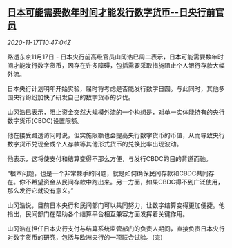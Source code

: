 <!--1605612197000-->
[日本可能需要数年时间才能发行数字货币--日央行前官员](https://cn.reuters.com/article/boj-digital-currency-1117-tues-idCNKBS27X14E)
------

<div><i>2020-11-17T10:47:04Z</i></div><p>路透东京11月17日 - 日本央行前高级官员山冈浩巳周二表示，日本可能需要数年时间才能发行数字货币，因存在许多障碍，包括需要采取措施阻止个人银行存款大幅外流。</p><p>日本央行计划明年开始实验，届时将考虑是否能发行数字日圆。与此同时，其他多国央行纷纷加快了研发自己的数字货币的步伐。</p><p>山冈浩巳表示，阻止资金突然大规模外流的一个构想是，对单一实体能持有的央行数字货币(CBDC)设置限额。</p><p>他在接受路透访问时说，但实施限额也会提高央行数字货币的币值，从而导致央行数字货币兑现金或个人存款等其他形式货币的兑换比率出现波动。</p><p>他表示，这将使支付和结算变得不那么方便，与发行CBDC的目的背道而驰。</p><p>“根本问题，也是一个非常棘手的问题，就是如何确保民间存款和CBDC共同存在。你不希望资金从民间存款中跑出来。另一方面，如果CBDC得不到广泛使用，那么发行它就没有意义。”</p><p>山冈浩说，目前日本央行和民间部门可以共同努力，让数字结算变得更加便捷。他指出，民间部门在帮助各个结算平台相互兼容方面发挥着关键作用。</p><p>山冈浩在担任日本央行支付与结算系统监管部门的负责人期间，直接负责日本央行对数字货币的研究，包括与欧洲央行的一项联合试验。(完)</p>
